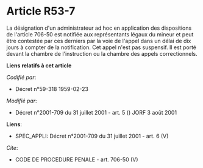 # Article R53-7

La désignation d'un administrateur ad hoc en application des dispositions de l'article 706-50 est notifiée aux représentants
légaux du mineur et peut être contestée par ces derniers par la voie de l'appel dans un délai de dix jours à compter de la
notification. Cet appel n'est pas suspensif. Il est porté devant la chambre de l'instruction ou la chambre des appels
correctionnels.

**Liens relatifs à cet article**

_Codifié par_:

  - Décret n°59-318 1959-02-23

_Modifié par_:

  - Décret n°2001-709 du 31 juillet 2001 - art. 5 () JORF 3 août 2001

**Liens**:

  - SPEC_APPLI: Décret n°2001-709 du 31 juillet 2001 - art. 6 (V)

_Cite_:

  - CODE DE PROCEDURE PENALE - art. 706-50 (V)
